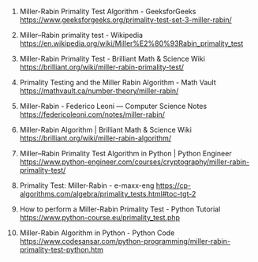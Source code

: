 

1. Miller-Rabin Primality Test Algorithm - GeeksforGeeks
https://www.geeksforgeeks.org/primality-test-set-3-miller-rabin/

2. Miller–Rabin primality test - Wikipedia
https://en.wikipedia.org/wiki/Miller%E2%80%93Rabin_primality_test

3. Miller-Rabin Primality Test - Brilliant Math & Science Wiki
https://brilliant.org/wiki/miller-rabin-primality-test/

4. Primality Testing and the Miller Rabin Algorithm - Math Vault
https://mathvault.ca/number-theory/miller-rabin/

5. Miller-Rabin - Federico Leoni — Computer Science Notes
https://federicoleoni.com/notes/miller-rabin/

6. Miller-Rabin Algorithm | Brilliant Math & Science Wiki
https://brilliant.org/wiki/miller-rabin-algorithm/

7. Miller–Rabin Primality Test Algorithm in Python | Python Engineer
https://www.python-engineer.com/courses/cryptography/miller-rabin-primality-test/

8. Primality Test: Miller-Rabin - e-maxx-eng
https://cp-algorithms.com/algebra/primality_tests.html#toc-tgt-2

9. How to perform a Miller-Rabin Primality Test - Python Tutorial
https://www.python-course.eu/primality_test.php

10. Miller-Rabin Algorithm in Python - Python Code
https://www.codesansar.com/python-programming/miller-rabin-primality-test-python.htm